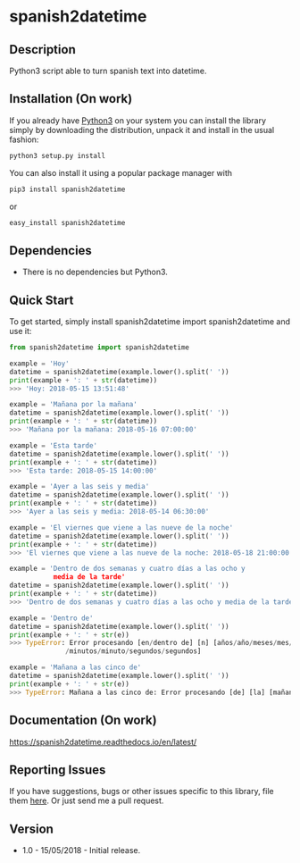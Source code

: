 # spanish2datetime

## Description
Python3 script able to turn spanish text into datetime.

## Installation (On work)

If you already have [Python3](http://www.python.org/) on your system you can install the library simply by downloading
the distribution, unpack it and install in the usual fashion:

```bash
python3 setup.py install
```

You can also install it using a popular package manager with

```bash
pip3 install spanish2datetime
```

or

```bash
easy_install spanish2datetime
```

## Dependencies

- There is no dependencies but Python3.

## Quick Start

To get started, simply install spanish2datetime import spanish2datetime and use it:
```python
from spanish2datetime import spanish2datetime

example = 'Hoy'
datetime = spanish2datetime(example.lower().split(' '))
print(example + ': ' + str(datetime))
>>> 'Hoy: 2018-05-15 13:51:48'

example = 'Mañana por la mañana'
datetime = spanish2datetime(example.lower().split(' '))
print(example + ': ' + str(datetime))
>>> 'Mañana por la mañana: 2018-05-16 07:00:00'

example = 'Esta tarde'
datetime = spanish2datetime(example.lower().split(' '))
print(example + ': ' + str(datetime))
>>> 'Esta tarde: 2018-05-15 14:00:00'

example = 'Ayer a las seis y media'
datetime = spanish2datetime(example.lower().split(' '))
print(example + ': ' + str(datetime))
>>> 'Ayer a las seis y media: 2018-05-14 06:30:00'

example = 'El viernes que viene a las nueve de la noche'
datetime = spanish2datetime(example.lower().split(' '))
print(example + ': ' + str(datetime))
>>> 'El viernes que viene a las nueve de la noche: 2018-05-18 21:00:00'

example = 'Dentro de dos semanas y cuatro días a las ocho y
           media de la tarde'
datetime = spanish2datetime(example.lower().split(' '))
print(example + ': ' + str(datetime))
>>> 'Dentro de dos semanas y cuatro días a las ocho y media de la tarde: 2018-06-02 20:30:00'

example = 'Dentro de'
datetime = spanish2datetime(example.lower().split(' '))
print(example + ': ' + str(e))
>>> TypeError: Error procesando [en/dentro de] [n] [años/año/meses/mes/semanas/semana/días/día/horas/hora
              /minutos/minuto/segundos/segundos]

example = 'Mañana a las cinco de'
datetime = spanish2datetime(example.lower().split(' '))
print(example + ': ' + str(e))
>>> TypeError: Mañana a las cinco de: Error procesando [de] [la] [mañana/tarde/noche]
```
## Documentation (On work)

https://spanish2datetime.readthedocs.io/en/latest/

## Reporting Issues

If you have suggestions, bugs or other issues specific to this library, file them [here](https://github.com/WolfyLPDC/spanish2datetime/issues). Or just send me a pull request.

## Version

- 1.0 - 15/05/2018 - Initial release.
